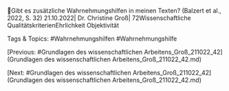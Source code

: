 Gibt es zusätzliche Wahrnehmungshilfen in meinen Texten?
(Balzert et al., 2022, S. 32)
21.10.2022| Dr. Christine Groß| 72Wissenschaftliche 
QualitätskriterienEhrlichkeit
Objektivität

   Tags & Topics:
   #Wahrnehmungshilfen
   #Wahrnehmungshilfe

[Previous: #Grundlagen des wissenschaftlichen Arbeitens_Groß_211022_42](Grundlagen des wissenschaftlichen Arbeitens_Groß_211022_42.md)

[Next: #Grundlagen des wissenschaftlichen Arbeitens_Groß_211022_42](Grundlagen des wissenschaftlichen Arbeitens_Groß_211022_42.md)